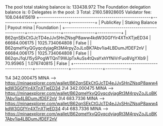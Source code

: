 The pool total staking balance is:    133438.972
The Foundation delegation balance is: 0
Delegates in the pool:                3
Total:         2160.58928605
Validator fee: 108.044415619
+---------------------------------------------------------+-----------------+----------------+------------+
|                        PublicKey                        | Staking Balance |  Payout mina   | Foundation |
+---------------------------------------------------------+-----------------+----------------+------------+
| B62qnSEkCtGJcTD4eJJvSHnZNsqP8aww4kdW3GGfYir4XTnXTjeED34 |  66684.006175   | 1025.734064808 |   False    |
| B62qmeYkyQGyqcdyjagRt3M4rpyZoJLoBK7Abv1ia4LBDumJfDEF2nV |  66684.006175   | 1025.734064808 |   False    |
| B62qnJ1qU15ySPogWTQnT9WJpTxAuSs4tQvaYxhYfNiVrFuo8VgYXb9 |    70.95965     |  1.076740815   |   False    |
+---------------------------------------------------------+-----------------+----------------+------------+

1\4 342.000475 MINA --> https://minaexplorer.com/wallet/B62qnSEkCtGJcTD4eJJvSHnZNsqP8aww4kdW3GGfYir4XTnXTjeED34
2\4 342.000475 MINA --> https://minaexplorer.com/wallet/B62qmeYkyQGyqcdyjagRt3M4rpyZoJLoBK7Abv1ia4LBDumJfDEF2nV
3\4 683.7336 MINA --> https://minaexplorer.com/wallet/B62qnSEkCtGJcTD4eJJvSHnZNsqP8aww4kdW3GGfYir4XTnXTjeED34
4\4 683.7336 MINA --> https://minaexplorer.com/wallet/B62qmeYkyQGyqcdyjagRt3M4rpyZoJLoBK7Abv1ia4LBDumJfDEF2nV
